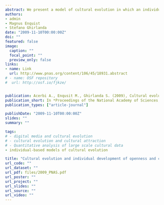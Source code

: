 ```yaml
---
abstract: We present a model of cultural evolution in which an individual's propensity to engage in social learning is affected by social learning itself. We assume that individuals observe cultural traits displayed by others and decide whether to copy them based on their overall preference for the displayed traits. Preferences, too, can be transmitted between individuals. Our results show that such cultural dynamics tends to produce conservative individuals, i.e., individuals who are reluctant to copy new traits. Openness to new information, however, can be maintained when individuals need significant time to acquire the cultural traits that make them effective cultural models. We show that a gradual enculturation of young individuals by many models and a larger cultural repertoire to be acquired are favorable circumstances for the long-term maintenance of openness in individuals and groups. Our results agree with data about lifetime personality change, showing that openness to new information decreases with age. Our results show that cultural remodeling of cultural transmission is a powerful force in cultural evolution, i.e., that cultural evolution can change its own dynamics.
authors:
- admin
- Magnus Enquist
- Stefano Ghirlanda
date: "2009-11-10T00:00:00Z"
doi: ""
featured: false
image:
  caption: ""
  focal_point: ""
  preview_only: false
links:
- name: Link
  url: http://www.pnas.org/content/106/45/18931.abstract
# - name: OSF repository
#  url: http://osf.io/fjkze/


publication: Acerbi A., Enqusit M., Ghirlanda S. (2009), Cultural evolution and individual development of openness and conservatism, *Proceedings of the National Academy of Sciences, USA*, 106 (45), pp. 18931 – 18935
publication_short: In *Proceedings of the National Academy of Sciences, USA*, 106 (45), pp. 18931 – 18935
publication_types: ["article-journal"]

publishDate: "2009-11-10T00:00:00Z"
slides: ""
summary: ""

tags:
# - digital media and cultural evolution
# - cultural evolution and cultural attraction 
# - Quantitative analysis of large scale cultural data
- individual-based models of cultural evolution

title: "Cultural evolution and individual development of openness and conservatism"
url_code: ""
url_dataset: ""
url_pdf: files/2009_PNAS.pdf
url_poster: ""
url_project: ""
url_slides: ""
url_source: ""
url_video: ""
---
```

<script id="altmetric-embed-js" type="text/javascript"
src='https://d1bxh8uas1mnw7.cloudfront.net/assets/embed.js'></script>

<div data-badge-details="right" data-badge-type="donut" data-doi="110.1073/pnas.0908889106" data-hide-no-mentions="true" class="altmetric-embed"></div>